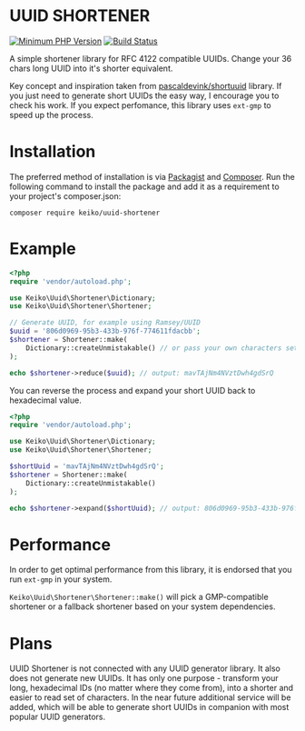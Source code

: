 UUID SHORTENER
==============
[![Minimum PHP Version](https://img.shields.io/badge/php-%5E7.2%20%7C%7C%20%5E8.0-8892BF.svg)](https://php.net/)
[![Build Status](https://github.com/mgrajcarek/uuid-shortener/actions/workflows/build.yaml/badge.svg?branch=master)](https://github.com/mgrajcarek/uuid-shortener/actions/workflows/build.yaml)

A simple shortener library for RFC 4122 compatible UUIDs. 
Change your 36 chars long UUID into it's shorter equivalent.

Key concept and inspiration taken from [pascaldevink/shortuuid](https://github.com/pascaldevink/shortuuid) library. 
If you just need to generate short UUIDs the easy way, I encourage you to check his work.
If you expect perfomance, this library uses `ext-gmp` to speed up the process.
  
 
# Installation
The preferred method of installation is via [Packagist](https://packagist.org/) and [Composer](https://getcomposer.org). 
Run the following command to install the package and add it as a requirement to your project's composer.json:
```
composer require keiko/uuid-shortener
```

# Example
```php
<?php
require 'vendor/autoload.php';

use Keiko\Uuid\Shortener\Dictionary;
use Keiko\Uuid\Shortener\Shortener;

// Generate UUID, for example using Ramsey/UUID
$uuid = '806d0969-95b3-433b-976f-774611fdacbb';
$shortener = Shortener::make(
    Dictionary::createUnmistakable() // or pass your own characters set
);

echo $shortener->reduce($uuid); // output: mavTAjNm4NVztDwh4gdSrQ
```

You can reverse the process and expand your short UUID back to hexadecimal value.

```php
<?php
require 'vendor/autoload.php';

use Keiko\Uuid\Shortener\Dictionary;
use Keiko\Uuid\Shortener\Shortener;

$shortUuid = 'mavTAjNm4NVztDwh4gdSrQ';
$shortener = Shortener::make(
    Dictionary::createUnmistakable()
);

echo $shortener->expand($shortUuid); // output: 806d0969-95b3-433b-976f-774611fdacbb 
```

# Performance

In order to get optimal performance from this library, it is endorsed that you run `ext-gmp`
in your system.

`Keiko\Uuid\Shortener\Shortener::make()` will pick a GMP-compatible shortener or a fallback
shortener based on your system dependencies.

# Plans
UUID Shortener is not connected with any UUID generator library. 
It also does not generate new UUIDs. 
It has only one purpose - transform your long, hexadecimal IDs (no matter where they come from), into a shorter and easier to read set of characters.
In the near future additional service will be added, which will be able to generate short UUIDs in companion with most popular UUID generators.
